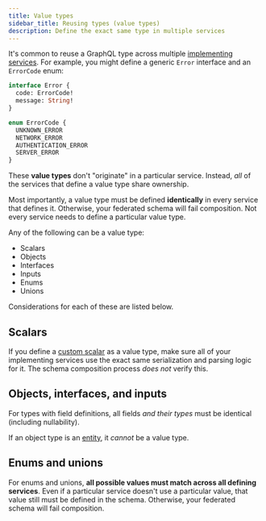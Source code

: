 ```yaml
---
title: Value types
sidebar_title: Reusing types (value types)
description: Define the exact same type in multiple services
---
```


It's common to reuse a GraphQL type across multiple [implementing services](./implementing-services/). For example, you might define a generic `Error` interface and an `ErrorCode` enum:

```graphql
interface Error {
  code: ErrorCode!
  message: String!
}

enum ErrorCode {
  UNKNOWN_ERROR
  NETWORK_ERROR
  AUTHENTICATION_ERROR
  SERVER_ERROR
}
```

These **value types** don't "originate" in a particular service. Instead, _all_ of the services that define a value type share ownership.

Most importantly, a value type must be defined **identically** in every service that defines it. Otherwise, your federated schema will fail composition. Not every service needs to define a particular value type.

Any of the following can be a value type:

* Scalars
* Objects
* Interfaces
* Inputs
* Enums
* Unions


Considerations for each of these are listed below.

## Scalars

If you define a [custom scalar](https://www.apollographql.com/docs/apollo-server/schema/custom-scalars/) as a value type, make sure all of your implementing services use the exact same serialization and parsing logic for it. The schema composition process _does not_ verify this.

## Objects, interfaces, and inputs

For types with field definitions, all fields _and their types_ must be identical (including nullability).

If an object type is an [entity](./entities/), it _cannot_ be a value type.

## Enums and unions

For enums and unions, **all possible values must match across all defining services**. Even if a particular service doesn't use a particular value, that value still must be defined in the schema. Otherwise, your federated schema will fail composition.
